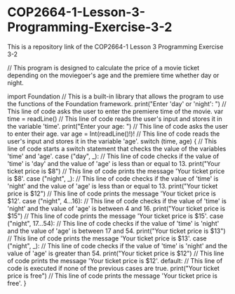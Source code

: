 # COP2664-1-Lesson-3-Programming-Exercise-3-2
This is a repository link of the COP2664-1 Lesson 3 Programming Exercise 3-2

// This program is designed to calculate the price of a movie ticket depending on the moviegoer's age and the premiere time whether day or night.

import Foundation // This is a built-in library that allows the program to use the functions of the Foundation framework.
print("Enter 'day' or 'night': ") // This line of code asks the user to enter the premiere time of the movie.
var time = readLine() // This line of code reads the user's input and stores it in the variable 'time'.
print("Enter your age: ") // This line of code asks the user to enter their age.
var age = Int(readLine()!)! // This line of code reads the user's input and stores it in the variable 'age'.
switch (time, age) { // This line of code starts a switch statement that checks the value of the variables 'time' and 'age'.
  case ("day", _): // This line of code checks if the value of 'time' is 'day' and the value of 'age' is less than or equal to 13.
    print("Your ticket price is $8") // This line of code prints the message 'Your ticket price is $8'.
  case ("night", _): // This line of code checks if the value of 'time' is 'night' and the value of 'age' is less than or equal to 13.
    print("Your ticket price is $12") // This line of code prints the message 'Your ticket price is $12'.
  case ("night", 4...16): // This line of code checks if the value of 'time' is 'night' and the value of 'age' is between 4 and 16.
    print("Your ticket price is $15") // This line of code prints the message 'Your ticket price is $15'.
  case ("night", 17...54): // This line of code checks if the value of 'time' is 'night' and the value of 'age' is between 17 and 54.
    print("Your ticket price is $13") // This line of code prints the message 'Your ticket price is $13'.
  case ("night", _): // This line of code checks if the value of 'time' is 'night' and the value of 'age' is greater than 54.
    print("Your ticket price is $12") // This line of code prints the message 'Your ticket price is $12'.
  default: // This line of code is executed if none of the previous cases are true.
    print("Your ticket price is free") // This line of code prints the message 'Your ticket price is free'.
}
